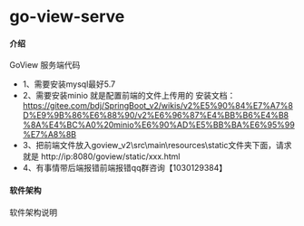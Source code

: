 # go-view-serve

#### 介绍
GoView 服务端代码
- 1、需要安装mysql最好5.7
- 2、需要安装minio 就是配置前端的文件上传用的 安装文档：https://gitee.com/bdj/SpringBoot_v2/wikis/v2%E5%90%84%E7%A7%8D%E9%9B%86%E6%88%90/v2%E6%96%87%E4%BB%B6%E4%B8%8A%E4%BC%A0%20minio%E6%90%AD%E5%BB%BA%E6%95%99%E7%A8%8B
- 3、把前端文件放入goview_v2\src\main\resources\static文件夹下面，请求就是  http://ip:8080/goview/static/xxx.html
- 4、有事情带后端报错前端报错qq群咨询【1030129384】

#### 软件架构
软件架构说明

